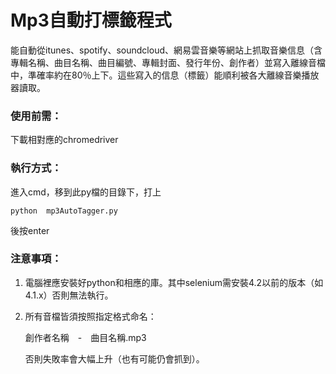 # Mp3自動打標籤程式

能自動從itunes、spotify、soundcloud、網易雲音樂等網站上抓取音樂信息（含專輯名稱、曲目名稱、曲目編號、專輯封面、發行年份、創作者）並寫入離線音檔中，準確率約在80％上下。這些寫入的信息（標籤）能順利被各大離線音樂播放器讀取。

### 使用前需：

下載相對應的chromedriver

### 執行方式：

進入cmd，移到此py檔的目錄下，打上

```
python  mp3AutoTagger.py
```

後按enter

### 注意事項：

1. 電腦裡應安裝好python和相應的庫。其中selenium需安裝4.2以前的版本（如4.1.x）否則無法執行。


2. 所有音檔皆須按照指定格式命名：

   創作者名稱　-　曲目名稱.mp3

   否則失敗率會大幅上升（也有可能仍會抓到）。

